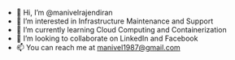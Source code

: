 - 👋 Hi, I’m @manivelrajendiran
- 👀 I’m interested in Infrastructure Maintenance and Support
- 🌱 I’m currently learning Cloud Computing and Containerization
- 💞️ I’m looking to collaborate on LinkedIn and Facebook
- 📫 You can reach me at manivel1987@gmail.com

<!---
manivelrajendiran/manivelrajendiran is a ✨ special ✨ repository because its `README.md` (this file) appears on your GitHub profile.
You can click the Preview link to take a look at your changes.
--->
